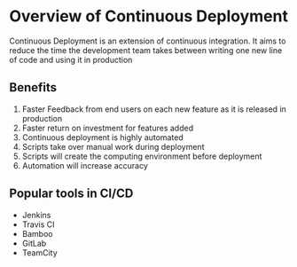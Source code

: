 # Overview of Continuous Deployment

Continuous Deployment is an extension of continuous integration. It aims to reduce the time the development team takes between writing one new line of code and using it in production

## Benefits

1. Faster Feedback from end users on each new feature as it is released in production
2. Faster return on investment for features added
3. Continuous deployment is highly automated
4. Scripts take over manual work during deployment
5. Scripts will create the computing environment before deployment
6. Automation will increase accuracy

## Popular tools in CI/CD

- Jenkins
- Travis CI
- Bamboo
- GitLab
- TeamCity

